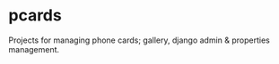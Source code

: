 pcards
======

Projects for managing phone cards; gallery, django admin &amp; properties management.
